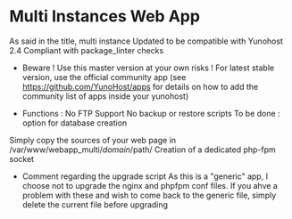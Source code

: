 # Multi Instances Web App

As said in the title, multi instance
Updated to be compatible with Yunohost 2.4
Compliant with package_linter checks

* Beware !
Use this master version at your own risks !
For latest stable version, use the official community app (see https://github.com/YunoHost/apps for details on how to add the community list of apps inside your yunohost)

* Functions :
No FTP Support
No backup or restore scripts 
To be done : option for database creation

Simply copy the sources of your web page in /var/www/webapp_multi/$domain/$path/
Creation of a dedicated php-fpm socket


* Comment regarding the upgrade script
As this is a "generic" app, I choose not to upgrade the nginx and phpfpm conf files.
If you ahve a problem with these and wish to come back to the generic file, simply delete the current file before upgrading
